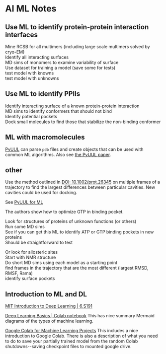 # AI ML Notes

## Use ML to identify protein-protein interaction interfaces

Mine RCSB for all multimers (including large scale multimers solved by cryo-EM)  
Identify all interacting surfaces  
MD sims of monomers to examine variability of surface  
Use dataset for training a model (save some for tests)  
test model with knowns  
test model with unknowns  

## Use ML to identify PPIIs

Identify interacting surface of a known protein-protein interaction  
MD sims to identify conformers that should not bind  
Identify potential pockets  
Dock small molecules to find those that stabilize the non-binding conformer  

## ML with macromolecules

[PyUUL](https://pyuul.readthedocs.io/install.html) can parse `pdb` files and create objects that can be used with common ML algorithms. Also see [the PyUUL paper](https://pubmed.ncbi.nlm.nih.gov/35181656/).

## other

Use the method outlined in [DOI: 10.1002/prot.26345](https://doi.org/10.1002/prot.26345) on multiple frames of a trajectory to find the largest differences between particular cavities. New cavities could be used for docking.

See [PyUUL for ML](https://www.ncbi.nlm.nih.gov/pmc/articles/PMC8857184/#MOESM6)

The authors show how to optimize GTP in binding pocket.

Look for structures of proteins of unknown functions (or others)  
Run some MD sims  
See if you can get this ML to identify ATP or GTP binding pockets in new proteins  
Should be straightforward to test  

Or look for allosteric sites  
Start with NMR structure  
Do short MD sims using each model as a starting point  
find frames in the trajectory that are the most different (largest RMSD, RMSF, Rama)  
identify surface pockets  

## Introduction to ML and DL

[MIT Introduction to Deep Learning | 6.S191](https://www.youtube.com/watch?v=7sB052Pz0sQ)

[Deep Learning Basics | Colab notebook](https://colab.research.google.com/github/lexfridman/mit-deep-learning/blob/master/tutorial_deep_learning_basics/deep_learning_basics.ipynb) This has nice summary Mermaid diagrams of the types of machine learning.

[Google Colab for Machine Learning Projects](https://machinelearningmastery.com/google-colab-for-machine-learning-projects/) This includes a nice introduction to Google Colab. There is also a description of what you need to do to save your partially trained model from the random Colab shutdowns--saving checkpoint files to mounted google drive.




